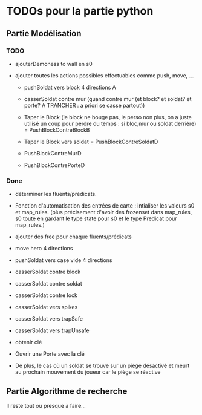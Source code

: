 # TODOs pour la partie python

## Partie Modélisation
### TODO
- ajouterDemoness to wall en s0
- ajouter toutes les actions possibles effectuables comme push, move, ...
    
    
    - pushSoldat vers block 4 directions
    A
    - casserSoldat contre mur (quand contre mur (et block? et soldat? et porte? A TRANCHER : a priori se casse partout))
    
    - Taper le Block (le block ne bouge pas, le perso non plus, on a juste utilisé un coup pour perdre du temps : si bloc,mur ou soldat derrière) = PushBlockContreBlockB
    - Taper le Block vers soldat = PushBlockContreSoldatD
    - PushBlockContreMurD
    - PushBlockContrePorteD



### Done 
- déterminer les fluents/prédicats.

-  Fonction d'automatisation des entrées de carte : intialiser les valeurs s0 et map_rules. (plus précisement d'avoir des frozenset dans map_rules, s0 toute en gardant le type state pour s0 et le type Predicat pour map_rules.)

- ajouter des free pour chaque fluents/prédicats

- move hero 4 directions
- pushSoldat vers case vide 4 directions 

- casserSoldat contre block
- casserSoldat contre soldat
- casserSoldat contre lock
- casserSoldat vers spikes
- casserSoldat vers trapSafe
- casserSoldat vers trapUnsafe

- obtenir clé
- Ouvrir une Porte avec la clé 

- De plus, le cas où un soldat se trouve sur un piege désactivé et meurt au prochain mouvement du joueur car le piège se réactive

## Partie Algorithme de recherche
Il reste tout ou presque à faire...
